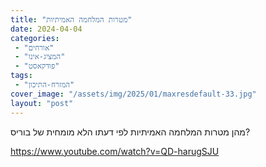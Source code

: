 ```yaml
---
title: "מטרות המלחמה האמיתיות"
date: 2024-04-04
categories: 
 - "אורחים"
 - "המציג-אינו"
 - "פודקאסט"
tags: 
 - "המזרח-התיכון"
cover_image: "/assets/img/2025/01/maxresdefault-33.jpg"
layout: "post"
---
```


מהן מטרות המלחמה האמיתיות לפי דעתו הלא מומחית של בוריס?

<https://www.youtube.com/watch?v=QD-harugSJU>
